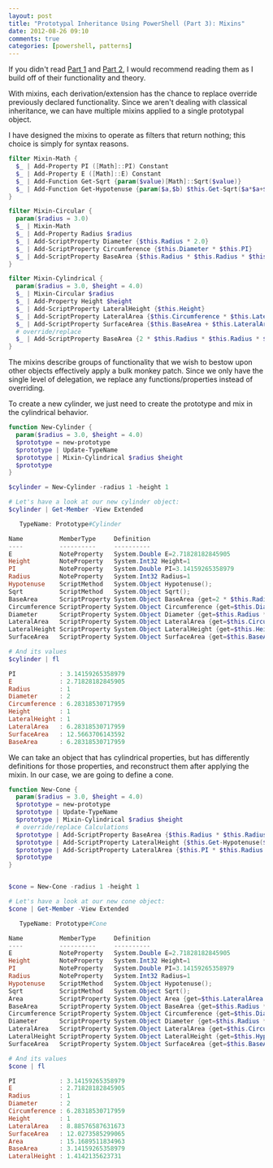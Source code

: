 ```yaml
---
layout: post
title: "Prototypal Inheritance Using PowerShell (Part 3): Mixins"
date: 2012-08-26 09:10
comments: true
categories: [powershell, patterns]
---
```

If you didn't read [Part 1][] and [Part 2][], I would recommend reading them as I build off of their functionality and theory.

With mixins, each derivation/extension has the chance to replace override previously declared functionality. Since we aren't dealing with classical inheritance, we can have multiple mixins applied to a single prototypal object.

I have designed the mixins to operate as filters that return nothing; this choice is simply for syntax reasons. 

``` ps1
filter Mixin-Math {
  $_ | Add-Property PI ([Math]::PI) Constant
  $_ | Add-Property E ([Math]::E) Constant
  $_ | Add-Function Get-Sqrt {param($value)[Math]::Sqrt($value)}
  $_ | Add-Function Get-Hypotenuse {param($a,$b) $this.Get-Sqrt($a*$a+$b*$b)}
}

filter Mixin-Circular {
  param($radius = 3.0)
  $_ | Mixin-Math
  $_ | Add-Property Radius $radius
  $_ | Add-ScriptProperty Diameter {$this.Radius * 2.0}
  $_ | Add-ScriptProperty Circumference {$this.Diameter * $this.PI}
  $_ | Add-ScriptProperty BaseArea {$this.Radius * $this.Radius * $this.PI}
}

filter Mixin-Cylindrical {
  param($radius = 3.0, $height = 4.0)
  $_ | Mixin-Circular $radius
  $_ | Add-Property Height $height
  $_ | Add-ScriptProperty LateralHeight {$this.Height}
  $_ | Add-ScriptProperty LateralArea {$this.Circumference * $this.LateralHeight}
  $_ | Add-ScriptProperty SurfaceArea {$this.BaseArea + $this.LateralArea}
  # override/replace
  $_ | Add-ScriptProperty BaseArea {2 * $this.Radius * $this.Radius * $this.PI}
}
```

The mixins describe groups of functionality that we wish to bestow upon other objects effectively apply a bulk monkey patch. Since we only have the single level of delegation, we replace any functions/properties instead of overriding.

To create a new cylinder, we just need to create the prototype and mix in the cylindrical behavior.

``` ps1
function New-Cylinder {
  param($radius = 3.0, $height = 4.0)
  $prototype = new-prototype
  $prototype | Update-TypeName
  $prototype | Mixin-Cylindrical $radius $height
  $prototype
}

$cylinder = New-Cylinder -radius 1 -height 1

# Let's have a look at our new cylinder object:
$cylinder | Get-Member -View Extended

   TypeName: Prototype#Cylinder

Name          MemberType     Definition
----          ----------     ----------
E             NoteProperty   System.Double E=2.71828182845905
Height        NoteProperty   System.Int32 Height=1
PI            NoteProperty   System.Double PI=3.14159265358979
Radius        NoteProperty   System.Int32 Radius=1
Hypotenuse    ScriptMethod   System.Object Hypotenuse();
Sqrt          ScriptMethod   System.Object Sqrt();
BaseArea      ScriptProperty System.Object BaseArea {get=2 * $this.Radius * $this.Radius * $this.PI;}
Circumference ScriptProperty System.Object Circumference {get=$this.Diameter * $this.PI;}
Diameter      ScriptProperty System.Object Diameter {get=$this.Radius * 2.0;}
LateralArea   ScriptProperty System.Object LateralArea {get=$this.Circumference * $this.LateralHeight;}
LateralHeight ScriptProperty System.Object LateralHeight {get=$this.Height;}
SurfaceArea   ScriptProperty System.Object SurfaceArea {get=$this.BaseArea + $this.LateralArea;}

# And its values
$cylinder | fl

PI            : 3.14159265358979
E             : 2.71828182845905
Radius        : 1
Diameter      : 2
Circumference : 6.28318530717959
Height        : 1
LateralHeight : 1
LateralArea   : 6.28318530717959
SurfaceArea   : 12.5663706143592
BaseArea      : 6.28318530717959
```

We can take an object that has cylindrical properties, but has differently definitions for those properties, and reconstruct them after applying the mixin. In our case, we are going to define a cone.

``` ps1
function New-Cone {
  param($radius = 3.0, $height = 4.0)
  $prototype = new-prototype
  $prototype | Update-TypeName
  $prototype | Mixin-Cylindrical $radius $height
  # override/replace Calculations
  $prototype | Add-ScriptProperty BaseArea {$this.Radius * $this.Radius * $this.PI}
  $prototype | Add-ScriptProperty LateralHeight {$this.Get-Hypotenuse($this.Radius, $this.Height)}
  $prototype | Add-ScriptProperty LateralArea {$this.PI * $this.Radius * $this.LateralHeight}
  $prototype
}


$cone = New-Cone -radius 1 -height 1

# Let's have a look at our new cone object:
$cone | Get-Member -View Extended

   TypeName: Prototype#Cone

Name          MemberType     Definition
----          ----------     ----------
E             NoteProperty   System.Double E=2.71828182845905
Height        NoteProperty   System.Int32 Height=1
PI            NoteProperty   System.Double PI=3.14159265358979
Radius        NoteProperty   System.Int32 Radius=1
Hypotenuse    ScriptMethod   System.Object Hypotenuse();
Sqrt          ScriptMethod   System.Object Sqrt();
Area          ScriptProperty System.Object Area {get=$this.LateralArea + 2.0 * $this.Pi * $this.Radius * $this.Height;}
BaseArea      ScriptProperty System.Object BaseArea {get=$this.Radius * $this.Radius * $this.PI;}
Circumference ScriptProperty System.Object Circumference {get=$this.Diameter * $this.PI;}
Diameter      ScriptProperty System.Object Diameter {get=$this.Radius * 2.0;}
LateralArea   ScriptProperty System.Object LateralArea {get=$this.Circumference * $this.LateralHeight;}
LateralHeight ScriptProperty System.Object LateralHeight {get=$this.Hypotenuse($this.Radius, $this.Height);}
SurfaceArea   ScriptProperty System.Object SurfaceArea {get=$this.BaseArea + $this.LateralArea;}

# And its values
$cone | fl

PI            : 3.14159265358979
E             : 2.71828182845905
Radius        : 1
Diameter      : 2
Circumference : 6.28318530717959
Height        : 1
LateralArea   : 8.88576587631673
SurfaceArea   : 12.0273585299065
Area          : 15.1689511834963
BaseArea      : 3.14159265358979
LateralHeight : 1.4142135623731
```

  [Part 1]: /2012/08/prototypal-inheritance-using-powershell
  [Part 2]: /2012/08/prototypal-inheritance-using-powershell-part-two-scriptproperties